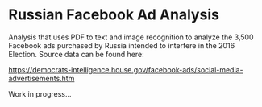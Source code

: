 # Russian Facebook Ad Analysis

Analysis that uses PDF to text and image recognition to analyze the 3,500 Facebook ads purchased by Russia intended to interfere in the 2016 Election. Source data can be found here:

https://democrats-intelligence.house.gov/facebook-ads/social-media-advertisements.htm

Work in progress...